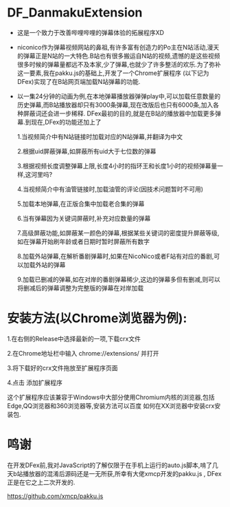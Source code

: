 # DF_DanmakuExtension
- 这是一个致力于改善哔哩哔哩的弹幕体验的拓展程序XD
- niconico作为弹幕视频网站的鼻祖,有许多富有创造力的Po主在N站活动,漫天的弹幕正是N站的一大特色.B站也有很多搬运自N站的视频,遗憾的是这些视频很多时候的弹幕量都远不及本家,少了弹幕,也就少了许多整活的欢乐.为了弥补这一要素,我在pakku.js的基础上,开发了一个Chrome扩展程序 (以下记为DFex)实现了在B站网页端加载N站弹幕的功能.
- 以一集24分钟的动画为例,在本地弹幕播放器弹弹play中,可以加载任意数量的历史弹幕,而B站播放器却只有3000条弹幕,现在改版后也只有6000条,加入各种屏蔽词还会进一步稀释. DFex最初的目的,就是在B站的播放器中加载更多弹幕.到现在,DFex的功能还加上了

  1.当视频简介中有N站链接时加载对应的N站弹幕,并翻译为中文

  2.根据uid屏蔽弹幕,如屏蔽所有uid大于七位数的弹幕

  3.根据视频长度调整弹幕上限,长度4小时的指环王和长度1小时的视频弹幕量一样,这河里吗?

  4.当视频简介中有油管链接时,加载油管的评论(因技术问题暂时不可用)

  5.加载本地弹幕,在正版合集中加载老合集的弹幕

  6.当有弹幕因为关键词屏蔽时,补充对应数量的弹幕

  7.高级屏蔽功能,如屏蔽某一颜色的弹幕,根据某些关键词的密度提升屏蔽等级,如在弹幕开始刷年龄或者日期时暂时屏蔽所有数字
  
  8.加载外站弹幕,在解析番剧弹幕时,如果在NicoNico或者F站有对应的番剧,可以加载外站的弹幕
  
  9.加载已删减的弹幕,如在对岸的番剧弹幕稀少,这边的弹幕多但有删减,则可以将删减后的弹幕调整为完整版的弹幕在对岸加载


# 安装方法(以Chrome浏览器为例):
    

1.在右侧的Release中选择最新的一项,下载crx文件

2.在Chrome地址栏中输入 chrome://extensions/ 并打开

3.将下载好的crx文件拖放至扩展程序页面

4.点击 添加扩展程序

这个扩展程序应该兼容于Windows中大部分使用Chromium内核的浏览器,包括Edge,QQ浏览器和360浏览器等,安装方法可以百度 如何在XX浏览器中安装crx安装包.



# 鸣谢
在开发DFex前,我对JavaScript的了解仅限于在手机上运行的auto.js脚本,啃了几天b站播放器的混淆后源码还是一无所获,所幸有大佬xmcp开发的pakku.js ,  DFex正是在它之上二次开发的.

  ​https://github.com/xmcp/pakku.js



    
